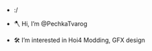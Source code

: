 - :/

- 🪓 Hi, I’m @PechkaTvarog
- 🛠 I’m interested in Hoi4 Modding, GFX design

<!---
PechkaTvarog/PechkaTvarog is a special repository because its `README.md` (this file) appears on your GitHub profile.
You can click the Preview link to take a look at your changes.
--->
